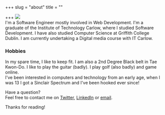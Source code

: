 +++
slug = "about"
title = ""

+++
![](/uploads/about-me-leon-severan-we-buy-houses.jpg)  
I'm a  Software Engineer mostly involved in Web Development. I'm a graduate of the Institute of Technology Carlow, where I studied Software Development. I have also studied Computer Science at Griffith College Dublin. I am currently undertaking a Digital media course with IT Carlow.

### Hobbies

In my spare time, I like to keep fit. I am also a 2nd Degree Black belt in Tae Kwon-Do. I like to play the guitar (badly). I play golf (also badly) and game online.  
I've been interested in computers and technology from an early age, when I was 13 I got a Sinclair Spectrum and I've been hooked ever since!

Have a question?  
Feel free to contact me on [Twitter](https://twitter.com/karlkavo), [LinkedIn](https://www.linkedin.com/in/karlkavanagh1971/) or [email](mailto:karlkavo@gmail.com).

Thanks for reading!